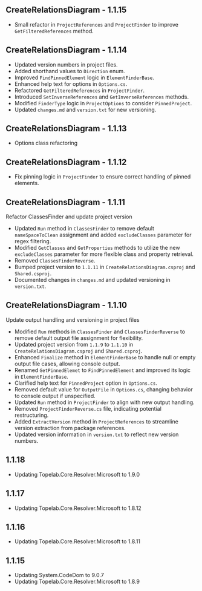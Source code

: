 ## CreateRelationsDiagram - 1.1.15

- Small refactor in `ProjectReferences` and `ProjectFinder` to improve `GetFilteredReferences` method.

## CreateRelationsDiagram - 1.1.14

- Updated version numbers in project files.
- Added shorthand values to `Direction` enum.
- Improved `FindPinnedElement` logic in `ElementFinderBase`.
- Enhanced help text for options in `Options.cs`.
- Refactored `GetFilteredReferences` in `ProjectFinder`.
- Introduced `SetInverseReferences` and `GetInverseReferences` methods.
- Modified `FinderType` logic in `ProjectOptions` to consider `PinnedProject`.
- Updated `changes.md` and `version.txt` for new versioning.


## CreateRelationsDiagram - 1.1.13

- Options class refactoring

## CreateRelationsDiagram - 1.1.12

- Fix pinning logic in `ProjectFinder` to ensure correct handling of pinned elements.

## CreateRelationsDiagram - 1.1.11

Refactor ClassesFinder and update project version

- Updated `Run` method in `ClassesFinder` to remove default `nameSpaceToClean` assignment and added `excludeClasses` parameter for regex filtering.
- Modified `GetClasses` and `GetProperties` methods to utilize the new `excludeClasses` parameter for more flexible class and property retrieval.
- Removed `ClassesFinderReverse`.
- Bumped project version to `1.1.11` in `CreateRelationsDiagram.csproj` and `Shared.csproj`.
- Documented changes in `changes.md` and updated versioning in `version.txt`.

## CreateRelationsDiagram - 1.1.10

Update output handling and versioning in project files

- Modified `Run` methods in `ClassesFinder` and `ClassesFinderReverse` to remove default output file assignment for flexibility.
- Updated project version from `1.1.9` to `1.1.10` in `CreateRelationsDiagram.csproj` and `Shared.csproj`.
- Enhanced `Finalize` method in `ElementFinderBase` to handle null or empty output file cases, allowing console output.
- Renamed `GetPinnedElemet` to `FindPinnedElement` and improved its logic in `ElementFinderBase`.
- Clarified help text for `PinnedProject` option in `Options.cs`.
- Removed default value for `OutputFile` in `Options.cs`, changing behavior to console output if unspecified.
- Updated `Run` method in `ProjectFinder` to align with new output handling.
- Removed `ProjectFinderReverse.cs` file, indicating potential restructuring.
- Added `ExtractVersion` method in `ProjectReferences` to streamline version extraction from package references.
- Updated version information in `version.txt` to reflect new version numbers.


## 1.1.18

- Updating Topelab.Core.Resolver.Microsoft to 1.9.0

## 1.1.17

- Updating Topelab.Core.Resolver.Microsoft to 1.8.12

## 1.1.16

- Updating Topelab.Core.Resolver.Microsoft to 1.8.11

## 1.1.15

- Updating System.CodeDom to 9.0.7
- Updating Topelab.Core.Resolver.Microsoft to 1.8.9

